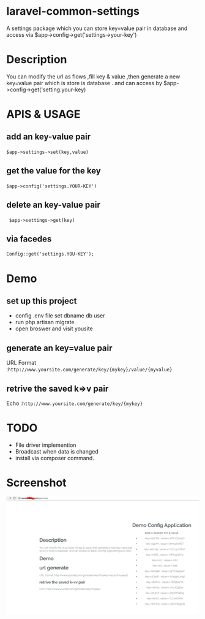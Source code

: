 #   laravel-common-settings
A settings package which you can store  key=value pair in database and access via $app->config->get('settings->your-key')



#   Description
You can modify the url as flows ,fill key & value ,then generate a new key=value pair
which is store is database . and can access by $app->config->get('setting.your-key)


# APIS & USAGE
## add an key-value pair
`$app->settings->set(key,value)`

## get the value for the key 
`$app->config('settings.YOUR-KEY')`

## delete an key-value pair
` $app->settings->get(key)`


## via facedes
`Config::get('settings.YOU-KEY');`


#   Demo
## set up this project 
* config .env file set dbname db user 
* run php artisan migrate 
* open broswer and visit yousite

##  generate an key=value pair 
URL Format :`http://www.yoursite.com/generate/key/{mykey}/value/{myvalue}`

## retrive the saved k=>v pair
Echo :`http://www.yoursite.com/generate/key/{mykey}`



#  TODO 
* File driver implemention
* Broadcast when data is changed 
* install via composer command.


# Screenshot
![Demo](https://github.com/codewithyou/laravel-common-settings/blob/master/ScreenShot/Snip20171004_1.png?raw=true " ")



